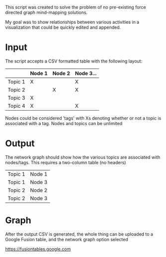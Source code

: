 This script was created to solve the problem of no pre-existing force directed graph mind-mapping solutions.

My goal was to show relationships between various activities in a visualization that could be quickly edited and appended.

# Input

The script accepts a CSV formatted table with the following layout:

|         | Node 1 | Node 2 | Node 3...
| ------- | ------ |------- | ---------
| Topic 1 |   X    |        |    X
| Topic 2 |        |    X   |    X
| Topic 3 |   X    |        |     
| Topic 4 |   X    |        |    X

Nodes could be considered 'tags' with Xs denoting whether or not a topic is
associated with a tag. Nodes and topics can be unlimited

# Output

The network graph should show how the various topics are associated with
nodes/tags. This requires a two-column table (no headers)

|         |        |
| ------- | ------ |
| Topic 1 | Node 1 |
| Topic 1 | Node 3 |
| Topic 2 | Node 2 |
| Topic 2 | Node 3 |

# Graph

After the output CSV is generated, the whole thing can be uploaded to a Google
Fusion table, and the network graph option selected

https://fusiontables.google.com
